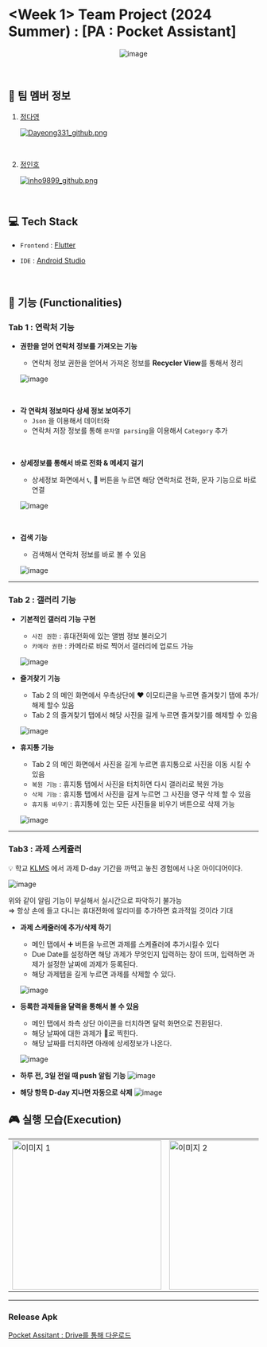 # <Week 1> Team Project (2024 Summer) : [PA : Pocket Assistant]
<div align="center">

![image](TITLE.png)

</div>

<br>

## 🤼 팀 멤버 정보


1. [정다영](https://www.notion.so/madcamp/ca29f9f848474061a9cedba2cffbf032?pvs=4)
   <br>

   [![Dayeong331_github.png](profile/Dayeong331_github.png)](https://github.com/Dayoung331)


<br>

2. [정인호](https://www.notion.so/madcamp/f51fae3248a747fcb3100942d2a666f9?pvs=4)
   <br>

   [![inho9899_github.png](profile/inho9899_github.png)](https://github.com/inho9899)

<br>

## 💻 Tech Stack
- `Frontend` : [Flutter](https://flutter.dev/)
  <br>

- `IDE` : [Android Studio](https://developer.android.com)

</br>

## 📱 기능 (Functionalities)
### Tab 1 : 연락처 기능

- **권한을 얻어 연락처 정보를 가져오는 기능**
  - 연락처 정보 권한을 얻어서 가져온 정보를 **Recycler View**를 통해서 정리

  ![image](Tab1_1.png)




<br>

- **각 연락처 정보마다 상세 정보 보여주기**
  - `Json` 을 이용해서 데이터화
  - 연락처 저장 정보를 통해 `문자열 parsing`을 이용해서 `Category` 추가

<br>

- **상세정보를 통해서 바로 전화 & 메세지 걸기**
  - 상세정보 화면에서 📞, 💬 버튼을 누르면 해당 연락처로 전화, 문자 기능으로 바로 연결

  ![image](Tab1_2.png)





<br>

- **검색 기능**
  - 검색해서 연락처 정보를 바로 볼 수 있음

  ![image](Tab1_3.png)

---
### Tab 2 : 갤러리 기능
- **기본적인 갤러리 기능 구현**
  - `사진 권한` : 휴대전화에 있는 앨범 정보 불러오기
  - `카메라 권한` : 카메라로 바로 찍어서 갤러리에 업로드 가능

  ![image](Tab2_1.png)

- **즐겨찾기 기능**
  - Tab 2 의 메인 화면에서 우측상단에 ❤️ 이모티콘을 누르면 즐겨찾기 탭에 추가/해제 할수 있음
  - Tab 2 의 즐겨찾기 탭에서 해당 사진을 길게 누르면 즐겨찾기를 해제할 수 있음

  ![image](Tab2_2.png)

- **휴지통 기능**
  - Tab 2 의 메인 화면에서 사진을 길게 누르면 휴지통으로 사진을 이동 시킬 수 있음
  - `복원 기능` : 휴지통 탭에서 사진을 터치하면 다시 갤러리로 복원 가능
  - `삭제 기능` : 휴지통 탭에서 사진을 길게 누르면 그 사진을 영구 삭제 할 수 있음
  - `휴지통 비우기` : 휴지통에 있는 모든 사진들을 비우기 버튼으로 삭제 가능

  ![image](Tab2_3.png)

---
### Tab3 : 과제 스케쥴러
💡 학교 [KLMS](https://klms.kaist.ac.kr) 에서 과제 D-day 기간을 까먹고 놓친 경험에서 나온 아이디어이다.

![image](19화석.png)

위와 같이 알림 기능이 부실해서 실시간으로 파악하기 불가능  
⇒ 항상 손에 들고 다니는 휴대전화에 알리미를 추가하면 효과적일 것이라 기대

- **과제 스케줄러에 추가/삭제 하기**
  - 메인 탭에서 ➕ 버튼을 누르면 과제를 스케쥴러에 추가시킬수 있다
  - Due Date를 설정하면 해당 과제가 무엇인지 입력하는 창이 뜨며, 입력하면 과제가 설정한 날짜에 과제가 등록된다.
  - 해당 과제탭을 길게 누르면 과제를 삭제할 수 있다.

  ![image](Tab3_1.png)

- **등록한 과제들을 달력을 통해서 볼 수 있음**
  - 메인 탭에서 좌측 상단 아이콘을 터치하면 달력 화면으로 전환된다.
  - 해당 날짜에 대한 과제가 🔴로 찍힌다.
  - 해당 날짜를 터치하면 아래에 상세정보가 나온다.

  ![image](Tab3_2.png)


- **하루 전, 3일 전일 때 push 알림 기능**
  ![image](Tab3_3.png)

- **해당 항목 D-day 지나면 자동으로 삭제**
  ![image](Tab3_4.png)

## 🎮 실행 모습(Execution)

<table>
  <tr>
    <td><img src="execute_1.gif" alt="이미지 1" width="300"/></td>
    <td><img src="execute_2.gif" alt="이미지 2" width="300"/></td>
    <td><img src="execute_3.gif" alt="이미지 3" width="300"/></td>
  </tr>
</table>


---
### Release Apk

[Pocket Assitant : Drive를 통해 다운로드](https://drive.google.com/drive/folders/1MzhX94tWfji_ZuEttN-0B0Mqc6cCaw0q)
